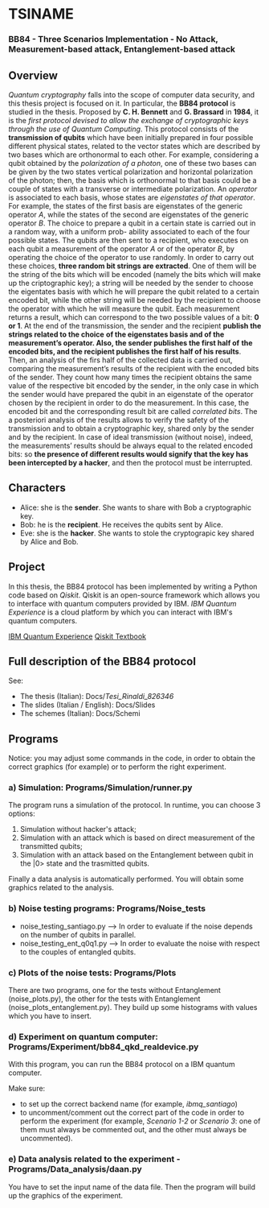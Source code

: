 # TSINAME

### BB84 - Three Scenarios Implementation - No Attack, Measurement-based attack, Entanglement-based attack

## Overview


*Quantum cryptography* falls into the scope of computer data security, and this thesis project is
focused on it. In particular, the **BB84 protocol** is studied in the thesis. Proposed by **C. H. Bennett**
and **G. Brassard** in **1984**, it is the *first protocol devised to allow the exchange of cryptographic keys*
*through the use of Quantum Computing*.
This protocol consists of the **transmission of qubits** which have been initially prepared in four
possible different physical states, related to the vector states which are described by two bases which
are orthonormal to each other. For example, considering a qubit obtained by the *polarization of a*
*photon*, one of these two bases can be given by the two states vertical polarization and horizontal
polarization of the photon; then, the basis which is orthonormal to that basis could be a couple of
states with a transverse or intermediate polarization. An *operator* is associated to each basis, whose
states are *eigenstates of that operator*. For example, the states of the first basis are eigenstates of the
generic operator *A*, while the states of the second are eigenstates of the generic operator *B*.
The choice to prepare a qubit in a certain state is carried out in a random way, with a uniform prob-
ability associated to each of the four possible states. The qubits are then sent to a recipient, who
executes on each qubit a measurement of the operator *A* or of the operator *B*, by operating the choice
of the operator to use randomly.
In order to carry out these choices, **three random bit strings are extracted**. One of them will be the
string of the bits which will be encoded (namely the bits which will make up the criptographic key);
a string will be needed by the sender to choose the eigentates basis with which he will prepare the
qubit related to a certain encoded bit, while the other string will be needed by the recipient to choose
the operator with which he will measure the qubit. Each measurement returns a result, which can
correspond to the two possible values of a bit: **0 or 1**.
At the end of the transmission, the sender and the recipient **publish the strings related to the choice**
**of the eigenstates basis and of the measurement’s operator. Also, the sender publishes the first half of**
**the encoded bits, and the recipient publishes the first half of his results**.
Then, an analysis of the firs half of the collected data is carried out, comparing the measurement’s results 
of the recipient with the encoded bits of the sender. They count how many times the recipient
obtains the same value of the respective bit encoded by the sender, in the only case in which the sender
would have prepared the qubit in an eigenstate of the operator chosen by the recipient in order to do
the measurement. In this case, the encoded bit and the corresponding result bit are called *correlated*
*bits*.
The a posteriori analysis of the results allows to verify the safety of the transmission and to obtain
a cryptographic key, shared only by the sender and by the recipient. In case of ideal transmission
(without noise), indeed, the measurements’ results should be always equal to the related encoded bits:
so **the presence of different results would signify that the key has been intercepted by a hacker**, and
then the protocol must be interrupted.

## Characters


* Alice: she is the **sender**. She wants to share with Bob a cryptographic key.
* Bob: he is the **recipient**. He receives the qubits sent by Alice.
* Eve: she is the **hacker**. She wants to stole the cryptograpic key shared by Alice and Bob.


## Project

In this thesis, the BB84 protocol has been implemented by writing a Python code based on *Qiskit*.
Qiskit is an open-source framework which allows you to interface with quantum computers provided by IBM.
*IBM Quantum Experience* is a cloud platform by which you can interact with IBM's quantum computers.

[IBM Quantum Experience](https://www.google.com/search?channel=fs&client=ubuntu&q=ibm+quantum+experience)
[Qiskit Textbook](https://qiskit.org/textbook/preface.html)


Full description of the BB84 protocol
-------------------------------------
See:
* The thesis (Italian): Docs/*Tesi_Rinaldi_826346*
* The slides (Italian / English): Docs/Slides
* The schemes (Italian): Docs/Schemi

## Programs

Notice: you may adjust some commands in the code, in order to obtain the correct graphics (for example) or to perform the right experiment.

### a) Simulation: Programs/Simulation/runner.py

The program runs a simulation of the protocol. In runtime, you can choose 3 options:
1. Simulation without hacker's attack;
2. Simulation with an attack which is based on direct measurement of the transmitted qubits;
3. Simulation with an attack based on the Entanglement between qubit in the |0> state and the trasmitted qubits.

Finally a data analysis is automatically performed. You will obtain some graphics related to the analysis.

### b) Noise testing programs: Programs/Noise_tests

* noise_testing_santiago.py --> In order to evaluate if the noise depends on the number of qubits in parallel.
* noise_testing_ent_q0q1.py --> In order to evaluate the noise with respect to the couples of entangled qubits.

### c) Plots of the noise tests: Programs/Plots

There are two programs, one for the tests without Entanglement (noise_plots.py), 
the other for the tests with Entanglement (noise_plots_entanglement.py).
They build up some histograms with values which you have to insert.

### d) Experiment on quantum computer: Programs/Experiment/bb84_qkd_realdevice.py

With this program, you can run the BB84 protocol on a IBM quantum computer.

Make sure:
* to set up the correct backend name (for example, *ibmq_santiago*)
* to uncomment/comment out the correct part of the code in order to perform the experiment (for example, *Scenario 1-2* or *Scenario 3*: one of them must always be commented out, and the other must always be uncommented).

### e) Data analysis related to the experiment - Programs/Data_analysis/daan.py

You have to set the input name of the data file. Then the program will build up the graphics of the experiment.

